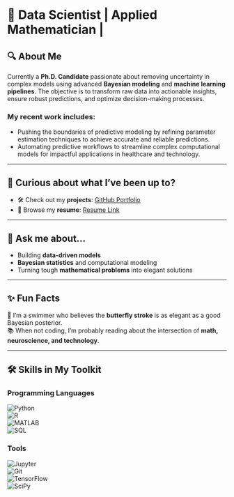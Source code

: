 # 🚀 Data Scientist | Applied Mathematician |

## 🔍 About Me  
Currently a **Ph.D. Candidate** passionate about removing uncertainty in complex models using advanced **Bayesian modeling** and **machine learning pipelines**. 
The objective is to transform raw data into actionable insights, ensure robust predictions, and optimize decision-making processes.  

### My recent work includes:  
- Pushing the boundaries of predictive modeling by refining parameter estimation techniques to achieve accurate and reliable predictions.
- Automating predictive workflows to streamline complex computational models for impactful applications in healthcare and technology.


---

## 📂 Curious about what I’ve been up to?  
- 🛠️ Check out my **projects**: [GitHub Portfolio](https://github.com/yourusername)  
- 📄 Browse my **resume**: [Resume Link](https://github.com/yourusername/resume.pdf)  

---

## 💬 Ask me about...  
- Building **data-driven models**  
- **Bayesian statistics** and computational modeling  
- Turning tough **mathematical problems** into elegant solutions  

---

## ✨ Fun Facts  
🌊 I’m a swimmer who believes the **butterfly stroke** is as elegant as a good Bayesian posterior.  
📚 When not coding, I’m probably reading about the intersection of **math, neuroscience, and technology**.  

---

## 🛠️ Skills in My Toolkit  

### Programming Languages  
![Python](https://img.shields.io/badge/Python-3776AB?style=for-the-badge&logo=python&logoColor=white)  
![R](https://img.shields.io/badge/R-276DC3?style=for-the-badge&logo=r&logoColor=white)  
![MATLAB](https://img.shields.io/badge/MATLAB-0076A8?style=for-the-badge&logo=mathworks&logoColor=white)  
![SQL](https://img.shields.io/badge/SQL-4479A1?style=for-the-badge&logo=postgresql&logoColor=white)  

### Tools  
![Jupyter](https://img.shields.io/badge/Jupyter-F37626?style=for-the-badge&logo=jupyter&logoColor=white)  
![Git](https://img.shields.io/badge/Git-F05032?style=for-the-badge&logo=git&logoColor=white)  
![TensorFlow](https://img.shields.io/badge/TensorFlow-FF6F00?style=for-the-badge&logo=tensorflow&logoColor=white)  
![SciPy](https://img.shields.io/badge/SciPy-8CAAE6?style=for-the-badge&logo=scipy&logoColor=white)  
